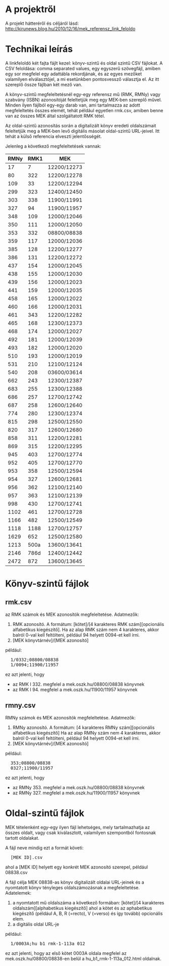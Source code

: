 A projektről
====
A projekt hátteréről és céljáról lásd: http://kirunews.blog.hu/2010/12/16/mek_referensz_link_feloldo

Technikai leírás
====
A linkfeloldó két fajta fájlt kezel: könyv-szintű és oldal szintű CSV fájlokat.
A CSV feloldása: comma separated values, egy egyszerű szövegfájl, 
amiben egy sor megfelel egy adattábla rekordjának, és az egyes mezőket
valamilyen elválasztójel, a mi esetünkben pontosvessző választja el. Az 
itt szereplő össze fájlban két mező van.

A könyv-szintű megfeleltetésnél egy-egy referensz mű (RMK, RMNy) 
vagy szabvány (ISBN) azonosítóját feleltetjük meg egy MEK-ben 
szereplő művel. Minden ilyen fájlból egy-egy darab van, ami tartalmazza
az adott megfeleltetés összes elemét, tehát például egyetlen rmk.csv, 
amiben benne van az összes MEK által szolgáltatott RMK tétel.

Az oldal-szintű azonosítás során a digitalizált könyv eredeti oldalszámait
feleltetjük meg a MEK-ben levő digitális másolat oldal-szintű URL-jeivel.
Itt tehát a külső referencia elveszti jelentősségét.

Jelenleg a következő megfeleltetések vannak:

| RMNy | RMK1 | MEK |
| --- | --- | --- |
|  17 |   7 | 12200/12273 |
|  80 | 322 | 12200/12278 |
| 109 |  33 | 12200/12294 |
| 299 | 323 | 12400/12450 |
| 303 | 338 | 11900/11991 |
| 327 |  94 | 11900/11957 |
| 348 | 109 | 12000/12046 |
| 350 | 111 | 12000/12050 |
| 353 | 332 | 08800/08838 |
| 359 | 117 | 12000/12036 |
| 385 | 128 | 12200/12277 |
| 386 | 131 | 12200/12272 |
| 437 | 154 | 12000/12045 |
| 438 | 155 | 12000/12030 |
| 439 | 156 | 12000/12023 |
| 441 | 159 | 12000/12035 |
| 458 | 165 | 12000/12022 |
| 460 | 166 | 12000/12031 |
| 461 | 343 | 12200/12282 |
| 465 | 168 | 12300/12373 |
| 468 | 174 | 12000/12027 |
| 492 | 181 | 12000/12039 |
| 493 | 182 | 12000/12020 |
| 510 | 193 | 12000/12019 |
| 531 | 210 | 12100/12124 |
| 540 | 208 | 03600/03614 |
| 662 | 243 | 12300/12387 |
| 683 | 255 | 12300/12388 |
| 686 | 257 | 12700/12742 |
| 687 | 258 | 12600/12640 |
| 774 | 280 | 12300/12374 |
| 815 | 298 | 12500/12550 |
| 820 | 317 | 12600/12680 |
| 858 | 311 | 12200/12281 |
| 869 | 315 | 12200/12295 |
| 945 | 403 | 12700/12774 |
| 952 | 405 | 12700/12770 |
| 953 | 358 | 12500/12594 |
| 954 | 327 | 12600/12681 |
| 956 | 362 | 12100/12140 |
| 957 | 363 | 12100/12139 |
| 998 | 430 | 12700/12741 |
| 1102 | 461 | 12700/12728 |
| 1166 | 482 | 12500/12549 |
| 1118 | 1188 | 12700/12757 |
| 1629 | 652 | 12500/12580 |
| 1213 | 500a | 13600/13641 |
| ﻿2146﻿ | 786d | 12400/12442 |
| 2472 | 872 | 13600/13645 |


# Könyv-szintű fájlok

## rmk.csv
az RMK számok és MEK azonosítók megfeleltetése. Adatmezők:

1. RMK azonosító. A formátum: [kötet]/[4 karakteres RMK szám][opcionális alfabetikus kiegészítő].
Ha az alap RMK szám nem 4 karakteres, akkor  balról 0-val kell feltölteni, például 94 helyett 0094-et kell írni.
2. [MEK könyvtárnév]/[MEK azonosító]

például:
<pre>
  1/0332;08800/08838
  1/0094;11900/11957
</pre>
ez azt jelenti, hogy 
* az RMK I 332. megfelel a mek.oszk.hu/08800/08838 könyvnek
* az RMK I 94. megfelel a mek.oszk.hu/11900/11957 könyvnek

## rmny.csv
RMNy számok és MEK azonosítók megfeleltetése. Adatmezők:

1. RMNy azonosító. A formátum: [4 karakteres RMNy szám][opcionális alfabetikus kiegészítő]
Ha az alap RMNy szám nem 4 karakteres, akkor balról 0-val kell feltölteni,
például 94 helyett 0094-et kell írni.
2. [MEK könyvtárnév]/[MEK azonosító]

például:
<pre>
  353;08800/08838
  0327;11900/11957
</pre>
ez azt jelenti, hogy
* az RMNy 353. megfelel a mek.oszk.hu/08800/08838 könyvnek
* az RMNy 327. megfelel a mek.oszk.hu/11900/11957 könyvnek

# Oldal-szintű fájlok

MEK tételenként egy-egy ilyen fájl lehetséges, mely tartalmazhatja az
összes oldalt, vagy csak kiválasztott, valamilyen szempontból fontosnak
tartott oldalakat.

A fájl neve mindig ezt a formát követi:
<pre>
  [MEK ID].csv
</pre>
ahol a [MEK ID] helyett egy konkrét MEK azonosító szerepel, például 08838.csv

A fájl célja MEK 08838-as könyv digitalizált oldalai URL-jeinek és a 
nyomtatott könyv tényleges oldalszámozásnak a megfeleltetése. 
Adatelemek:

1. a nyomtatott mű oldalszáma a következő formában: 
[kötet]/[4 karakteres oldalszám][alphabetikus kiegészítő] ahol a kötet és az
aphabetikus kiegészítő (például A, B, R (=recto), V (=verso) és így tovább)
opcionális elem.
2. a digitális oldal URL-je

például:
<pre>
  1/0003A;hu_b1_rmk-1-113a_012
</pre>
ez azt jelenti, hogy az első kötet 0003A oldala megfelel az mek.oszk.hu/08800/08838-en belül a hu_b1_rmk-1-113a_012.html oldalnak.
